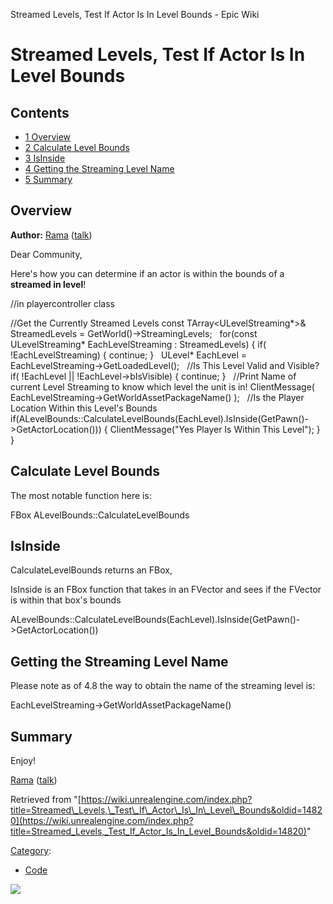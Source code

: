 Streamed Levels, Test If Actor Is In Level Bounds - Epic Wiki                    

Streamed Levels, Test If Actor Is In Level Bounds
=================================================

Contents
--------

*   [1 Overview](#Overview)
*   [2 Calculate Level Bounds](#Calculate_Level_Bounds)
*   [3 IsInside](#IsInside)
*   [4 Getting the Streaming Level Name](#Getting_the_Streaming_Level_Name)
*   [5 Summary](#Summary)

Overview
--------

**Author:** [Rama](/User:Rama "User:Rama") ([talk](/User_talk:Rama "User talk:Rama"))

Dear Community,

Here's how you can determine if an actor is within the bounds of a **streamed in level**!

  
//in playercontroller class

//Get the Currently Streamed Levels
const TArray<ULevelStreaming\*\>& StreamedLevels \= GetWorld()\-\>StreamingLevels;
 
for(const ULevelStreaming\* EachLevelStreaming : StreamedLevels)
{
	if( !EachLevelStreaming) 
	{
		continue;
	}
 
	ULevel\* EachLevel \=  EachLevelStreaming\-\>GetLoadedLevel();
 
	//Is This Level Valid and Visible?
	if( !EachLevel || !EachLevel\-\>bIsVisible) 
	{
		continue;
	}
 
	//Print Name of current Level Streaming to know which level the unit is in!
	ClientMessage( EachLevelStreaming\-\>GetWorldAssetPackageName() );
 
	//Is the Player Location Within this Level's Bounds
	if(ALevelBounds::CalculateLevelBounds(EachLevel).IsInside(GetPawn()\-\>GetActorLocation()))
	{
		ClientMessage("Yes Player Is Within This Level");
	}
}

Calculate Level Bounds
----------------------

The most notable function here is:

FBox ALevelBounds::CalculateLevelBounds

IsInside
--------

CalculateLevelBounds returns an FBox,

IsInside is an FBox function that takes in an FVector and sees if the FVector is within that box's bounds

ALevelBounds::CalculateLevelBounds(EachLevel).IsInside(GetPawn()\-\>GetActorLocation())

Getting the Streaming Level Name
--------------------------------

Please note as of 4.8 the way to obtain the name of the streaming level is:

EachLevelStreaming\-\>GetWorldAssetPackageName()

Summary
-------

Enjoy!

[Rama](/User:Rama "User:Rama") ([talk](/User_talk:Rama "User talk:Rama"))

Retrieved from "[https://wiki.unrealengine.com/index.php?title=Streamed\_Levels,\_Test\_If\_Actor\_Is\_In\_Level\_Bounds&oldid=14820](https://wiki.unrealengine.com/index.php?title=Streamed_Levels,_Test_If_Actor_Is_In_Level_Bounds&oldid=14820)"

[Category](/Special:Categories "Special:Categories"):

*   [Code](/Category:Code "Category:Code")

  ![](https://tracking.unrealengine.com/track.png)